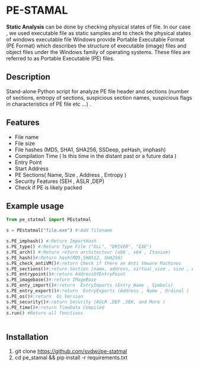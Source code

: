 
# PE-STAMAL

**Static Analysis** can be done by checking physical states of file. In our case , we used executable file as static samples and to check the physical states of windows executable file Windows provide Portable Executable Format (PE Format) which describes the structure of executable (image) files and object files under the Windows family of operating systems. These files are referred to as Portable Executable (PE) files.


## Description

Stand-alone Python script for analyze PE file header and sections (number of sections, entropy of sections, suspicious section names, suspicious flags in characteristics of PE file etc ...) .

## Features

- File name
- File size
- File hashes (MD5, SHA1, SHA256, SSDeep, peHash, imphash)
- Compilation Time ( Is this time in the distant past or a future data ) 
- Entry Point
- Start Address
- PE Sections( Name, Size ,  Address , Entropy ) 
- Security Features (SEH , ASLR ,DEP)
- Check if PE is likely packed


 ## Example usage

```python
from pe_statmal import PEstatmal

s = PEstatmal("file.exe") #:Add filename

s.PE_imphash() #:Return ImportHash   
s.PE_type() #:Return Type File ("DLL", "DRIVER", "EXE") 
s.PE_arch() #:Return return architecteur (x86 , x64 , Itanium)
s.PE_hash()#:Return hash(MD5,SHA512, SHA256)
s.PE_check_antiVM()#:return Check if there an Anti Vmware Machines
s.PE_sections()#:return Section (name, address, virtual_size , size , entropy)
s.PE_entrypoint()#:return AddressOfEntryPoint
s.PE_imagebase()#:return IMageBase
s.PE_enty_import()#:return  EntryImports (Entry_Name , Symbols)
s.PE_entry_export()#:return  EntryExports (Address , Name , Ordinal )
s.PE_os()#:return  Os Version 	
s.PE_security()#:return Security (ASLR ,DEP ,SEH, and More )
s.PE_time()#:return TimeData Compiled	
s.run() #Return all fonctions 
 
```

## Installation
1. git clone https://github.com/svdwi/pe-statmal
2. cd pe_stamal && pip install -r requirements.txt
